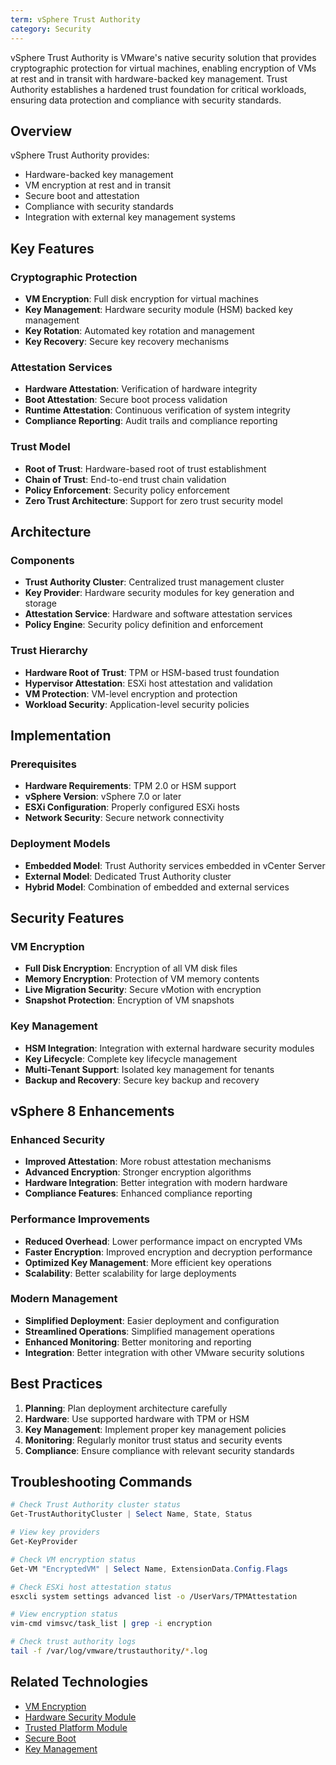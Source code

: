 ```yaml
---
term: vSphere Trust Authority
category: Security
---
```


vSphere Trust Authority is VMware's native security solution that provides cryptographic protection for virtual machines, enabling encryption of VMs at rest and in transit with hardware-backed key management. Trust Authority establishes a hardened trust foundation for critical workloads, ensuring data protection and compliance with security standards.

## Overview

vSphere Trust Authority provides:
- Hardware-backed key management
- VM encryption at rest and in transit
- Secure boot and attestation
- Compliance with security standards
- Integration with external key management systems

## Key Features

### Cryptographic Protection
- **VM Encryption**: Full disk encryption for virtual machines
- **Key Management**: Hardware security module (HSM) backed key management
- **Key Rotation**: Automated key rotation and management
- **Key Recovery**: Secure key recovery mechanisms

### Attestation Services
- **Hardware Attestation**: Verification of hardware integrity
- **Boot Attestation**: Secure boot process validation
- **Runtime Attestation**: Continuous verification of system integrity
- **Compliance Reporting**: Audit trails and compliance reporting

### Trust Model
- **Root of Trust**: Hardware-based root of trust establishment
- **Chain of Trust**: End-to-end trust chain validation
- **Policy Enforcement**: Security policy enforcement
- **Zero Trust Architecture**: Support for zero trust security model

## Architecture

### Components
- **Trust Authority Cluster**: Centralized trust management cluster
- **Key Provider**: Hardware security modules for key generation and storage
- **Attestation Service**: Hardware and software attestation services
- **Policy Engine**: Security policy definition and enforcement

### Trust Hierarchy
- **Hardware Root of Trust**: TPM or HSM-based trust foundation
- **Hypervisor Attestation**: ESXi host attestation and validation
- **VM Protection**: VM-level encryption and protection
- **Workload Security**: Application-level security policies

## Implementation

### Prerequisites
- **Hardware Requirements**: TPM 2.0 or HSM support
- **vSphere Version**: vSphere 7.0 or later
- **ESXi Configuration**: Properly configured ESXi hosts
- **Network Security**: Secure network connectivity

### Deployment Models
- **Embedded Model**: Trust Authority services embedded in vCenter Server
- **External Model**: Dedicated Trust Authority cluster
- **Hybrid Model**: Combination of embedded and external services

## Security Features

### VM Encryption
- **Full Disk Encryption**: Encryption of all VM disk files
- **Memory Encryption**: Protection of VM memory contents
- **Live Migration Security**: Secure vMotion with encryption
- **Snapshot Protection**: Encryption of VM snapshots

### Key Management
- **HSM Integration**: Integration with external hardware security modules
- **Key Lifecycle**: Complete key lifecycle management
- **Multi-Tenant Support**: Isolated key management for tenants
- **Backup and Recovery**: Secure key backup and recovery

## vSphere 8 Enhancements

### Enhanced Security
- **Improved Attestation**: More robust attestation mechanisms
- **Advanced Encryption**: Stronger encryption algorithms
- **Hardware Integration**: Better integration with modern hardware
- **Compliance Features**: Enhanced compliance reporting

### Performance Improvements
- **Reduced Overhead**: Lower performance impact on encrypted VMs
- **Faster Encryption**: Improved encryption and decryption performance
- **Optimized Key Management**: More efficient key operations
- **Scalability**: Better scalability for large deployments

### Modern Management
- **Simplified Deployment**: Easier deployment and configuration
- **Streamlined Operations**: Simplified management operations
- **Enhanced Monitoring**: Better monitoring and reporting
- **Integration**: Better integration with other VMware security solutions

## Best Practices

1. **Planning**: Plan deployment architecture carefully
2. **Hardware**: Use supported hardware with TPM or HSM
3. **Key Management**: Implement proper key management policies
4. **Monitoring**: Regularly monitor trust status and security events
5. **Compliance**: Ensure compliance with relevant security standards

## Troubleshooting Commands

```powershell
# Check Trust Authority cluster status
Get-TrustAuthorityCluster | Select Name, State, Status

# View key providers
Get-KeyProvider

# Check VM encryption status
Get-VM "EncryptedVM" | Select Name, ExtensionData.Config.Flags
```

```bash
# Check ESXi host attestation status
esxcli system settings advanced list -o /UserVars/TPMAttestation

# View encryption status
vim-cmd vimsvc/task_list | grep -i encryption

# Check trust authority logs
tail -f /var/log/vmware/trustauthority/*.log
```

## Related Technologies

- [VM Encryption](/glossary/term/virtual-machine-encryption)
- [Hardware Security Module](/glossary/term/hardware-security-module)
- [Trusted Platform Module](/glossary/term/tpm)
- [Secure Boot](/glossary/term/secure-boot)
- [Key Management](/glossary/term/key-management)